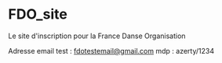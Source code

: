 # FDO_site
Le site d'inscription pour la France Danse Organisation


Adresse email test : fdotestemail@gmail.com
mdp : azerty/1234
